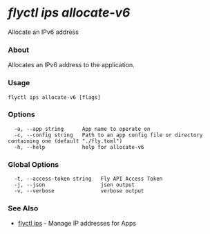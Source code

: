 # _flyctl ips allocate-v6_

Allocate an IPv6 address

### About

Allocates an IPv6 address to the application.

### Usage
```
flyctl ips allocate-v6 [flags]
```

### Options

```
  -a, --app string      App name to operate on
  -c, --config string   Path to an app config file or directory containing one (default "./fly.toml")
  -h, --help            help for allocate-v6
```

### Global Options

```
  -t, --access-token string   Fly API Access Token
  -j, --json                  json output
  -v, --verbose               verbose output
```

### See Also

* [flyctl ips](/docs/flyctl/ips/)	 - Manage IP addresses for Apps

